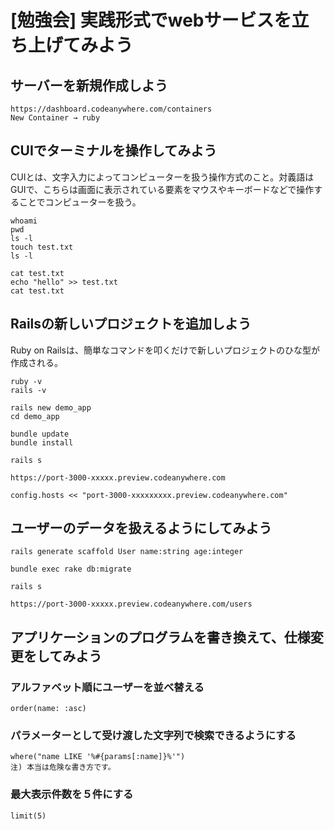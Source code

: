 # [勉強会] 実践形式でwebサービスを立ち上げてみよう
## サーバーを新規作成しよう
```
https://dashboard.codeanywhere.com/containers  
New Container → ruby
```

## CUIでターミナルを操作してみよう
CUIとは、文字入力によってコンピューターを扱う操作方式のこと。対義語はGUIで、こちらは画面に表示されている要素をマウスやキーボードなどで操作することでコンピューターを扱う。

```
whoami
pwd
ls -l
touch test.txt
ls -l

cat test.txt
echo "hello" >> test.txt
cat test.txt
```

## Railsの新しいプロジェクトを追加しよう
Ruby on Railsは、簡単なコマンドを叩くだけで新しいプロジェクトのひな型が作成される。

```
ruby -v
rails -v

rails new demo_app
cd demo_app

bundle update
bundle install

rails s

https://port-3000-xxxxx.preview.codeanywhere.com

config.hosts << "port-3000-xxxxxxxxx.preview.codeanywhere.com"
```

## ユーザーのデータを扱えるようにしてみよう
```
rails generate scaffold User name:string age:integer

bundle exec rake db:migrate

rails s

https://port-3000-xxxxx.preview.codeanywhere.com/users
```

## アプリケーションのプログラムを書き換えて、仕様変更をしてみよう

### アルファベット順にユーザーを並べ替える
```
order(name: :asc)
```

### パラメーターとして受け渡した文字列で検索できるようにする
```
where("name LIKE '%#{params[:name]}%'")
注) 本当は危険な書き方です。
```

### 最大表示件数を５件にする
```
limit(5)
```
